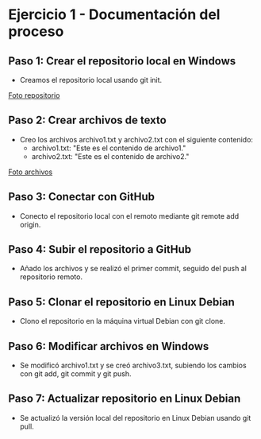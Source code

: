 # Ejercicio 1 - Documentación del proceso

## Paso 1: Crear el repositorio local en Windows
- Creamos el repositorio local usando git init.

[Foto repositorio](CapturaIAW1.PNG)

## Paso 2: Crear archivos de texto
- Creo los archivos archivo1.txt y archivo2.txt con el siguiente contenido:
  - archivo1.txt: "Este es el contenido de archivo1."
  - archivo2.txt: "Este es el contenido de archivo2."

[Foto archivos](CapturaIAW2.PNG)

## Paso 3: Conectar con GitHub
- Conecto el repositorio local con el remoto mediante git remote add origin.



## Paso 4: Subir el repositorio a GitHub
- Añado los archivos y se realizó el primer commit, seguido del push al repositorio remoto.

## Paso 5: Clonar el repositorio en Linux Debian
- Clono el repositorio en la máquina virtual Debian con git clone.

## Paso 6: Modificar archivos en Windows
- Se modificó archivo1.txt y se creó archivo3.txt, subiendo los cambios con git add, git commit y git push.

## Paso 7: Actualizar repositorio en Linux Debian
- Se actualizó la versión local del repositorio en Linux Debian usando git pull.
